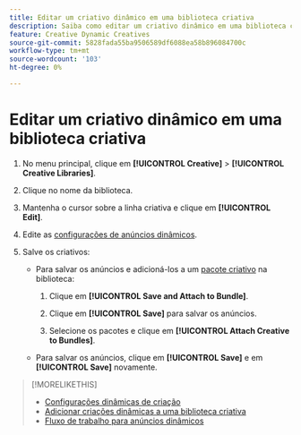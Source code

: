 ```yaml
---
title: Editar um criativo dinâmico em uma biblioteca criativa
description: Saiba como editar um criativo dinâmico em uma biblioteca criativa.
feature: Creative Dynamic Creatives
source-git-commit: 5828fada55ba9506589df6088ea58b896084700c
workflow-type: tm+mt
source-wordcount: '103'
ht-degree: 0%

---
```


# Editar um criativo dinâmico em uma biblioteca criativa

1. No menu principal, clique em **[!UICONTROL Creative]** > **[!UICONTROL Creative Libraries]**.

1. Clique no nome da biblioteca.

1. Mantenha o cursor sobre a linha criativa e clique em **[!UICONTROL Edit]**.

1. Edite as [configurações de anúncios dinâmicos](creative-settings-dynamic.md).

1. Salve os criativos:

   * Para salvar os anúncios e adicioná-los a um [pacote criativo](bundle-manage.md) na biblioteca:

      1. Clique em **[!UICONTROL Save and Attach to Bundle]**.

      1. Clique em **[!UICONTROL Save]** para salvar os anúncios.

      1. Selecione os pacotes e clique em **[!UICONTROL Attach Creative to Bundles]**.

   * Para salvar os anúncios, clique em **[!UICONTROL Save]** e em **[!UICONTROL Save]** novamente.

>[!MORELIKETHIS]
>
>* [Configurações dinâmicas de criação](creative-settings-dynamic.md)
>* [Adicionar criações dinâmicas a uma biblioteca criativa](creative-add-dynamic.md)
>* [Fluxo de trabalho para anúncios dinâmicos](/help/creative/introduction/workflow-dynamic-ads.md)
